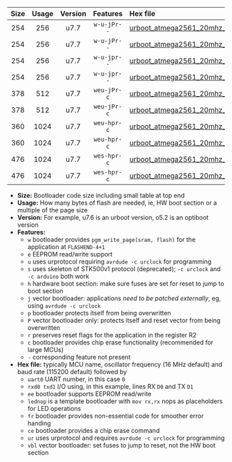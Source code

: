 |Size|Usage|Version|Features|Hex file|
|:-:|:-:|:-:|:-:|:--|
|254|256|u7.7|`w-u-jPr--`|[urboot_atmega2561_20mhz_250000bps_uart0_rxe0_txe1_lednop_ur_vbl.hex](https://raw.githubusercontent.com/stefanrueger/urboot.hex/main/mcus/atmega2561/fcpu_20mhz/250000_bps/urboot_atmega2561_20mhz_250000bps_uart0_rxe0_txe1_lednop_ur_vbl.hex)|
|254|256|u7.7|`w-u-jPr--`|[urboot_atmega2561_20mhz_250000bps_uart1_rxd2_txd3_lednop_ur_vbl.hex](https://raw.githubusercontent.com/stefanrueger/urboot.hex/main/mcus/atmega2561/fcpu_20mhz/250000_bps/urboot_atmega2561_20mhz_250000bps_uart1_rxd2_txd3_lednop_ur_vbl.hex)|
|254|256|u7.7|`w-u-jpr--`|[urboot_atmega2561_20mhz_250000bps_uart0_rxe0_txe1_lednop_fr_ur_vbl.hex](https://raw.githubusercontent.com/stefanrueger/urboot.hex/main/mcus/atmega2561/fcpu_20mhz/250000_bps/urboot_atmega2561_20mhz_250000bps_uart0_rxe0_txe1_lednop_fr_ur_vbl.hex)|
|254|256|u7.7|`w-u-jpr--`|[urboot_atmega2561_20mhz_250000bps_uart1_rxd2_txd3_lednop_fr_ur_vbl.hex](https://raw.githubusercontent.com/stefanrueger/urboot.hex/main/mcus/atmega2561/fcpu_20mhz/250000_bps/urboot_atmega2561_20mhz_250000bps_uart1_rxd2_txd3_lednop_fr_ur_vbl.hex)|
|378|512|u7.7|`weu-jPr-c`|[urboot_atmega2561_20mhz_250000bps_uart0_rxe0_txe1_ee_lednop_fr_ce_ur_vbl.hex](https://raw.githubusercontent.com/stefanrueger/urboot.hex/main/mcus/atmega2561/fcpu_20mhz/250000_bps/urboot_atmega2561_20mhz_250000bps_uart0_rxe0_txe1_ee_lednop_fr_ce_ur_vbl.hex)|
|378|512|u7.7|`weu-jPr-c`|[urboot_atmega2561_20mhz_250000bps_uart1_rxd2_txd3_ee_lednop_fr_ce_ur_vbl.hex](https://raw.githubusercontent.com/stefanrueger/urboot.hex/main/mcus/atmega2561/fcpu_20mhz/250000_bps/urboot_atmega2561_20mhz_250000bps_uart1_rxd2_txd3_ee_lednop_fr_ce_ur_vbl.hex)|
|360|1024|u7.7|`weu-hpr-c`|[urboot_atmega2561_20mhz_250000bps_uart0_rxe0_txe1_ee_lednop_fr_ce_ur.hex](https://raw.githubusercontent.com/stefanrueger/urboot.hex/main/mcus/atmega2561/fcpu_20mhz/250000_bps/urboot_atmega2561_20mhz_250000bps_uart0_rxe0_txe1_ee_lednop_fr_ce_ur.hex)|
|360|1024|u7.7|`weu-hpr-c`|[urboot_atmega2561_20mhz_250000bps_uart1_rxd2_txd3_ee_lednop_fr_ce_ur.hex](https://raw.githubusercontent.com/stefanrueger/urboot.hex/main/mcus/atmega2561/fcpu_20mhz/250000_bps/urboot_atmega2561_20mhz_250000bps_uart1_rxd2_txd3_ee_lednop_fr_ce_ur.hex)|
|476|1024|u7.7|`wes-hpr-c`|[urboot_atmega2561_20mhz_250000bps_uart0_rxe0_txe1_ee_lednop_fr_ce.hex](https://raw.githubusercontent.com/stefanrueger/urboot.hex/main/mcus/atmega2561/fcpu_20mhz/250000_bps/urboot_atmega2561_20mhz_250000bps_uart0_rxe0_txe1_ee_lednop_fr_ce.hex)|
|476|1024|u7.7|`wes-hpr-c`|[urboot_atmega2561_20mhz_250000bps_uart1_rxd2_txd3_ee_lednop_fr_ce.hex](https://raw.githubusercontent.com/stefanrueger/urboot.hex/main/mcus/atmega2561/fcpu_20mhz/250000_bps/urboot_atmega2561_20mhz_250000bps_uart1_rxd2_txd3_ee_lednop_fr_ce.hex)|

- **Size:** Bootloader code size including small table at top end
- **Usage:** How many bytes of flash are needed, ie, HW boot section or a multiple of the page size
- **Version:** For example, u7.6 is an urboot version, o5.2 is an optiboot version
- **Features:**
  + `w` bootloader provides `pgm_write_page(sram, flash)` for the application at `FLASHEND-4+1`
  + `e` EEPROM read/write support
  + `u` uses urprotocol requiring `avrdude -c urclock` for programming
  + `s` uses skeleton of STK500v1 protocol (deprecated); `-c urclock` and `-c arduino` both work
  + `h` hardware boot section: make sure fuses are set for reset to jump to boot section
  + `j` vector bootloader: applications *need to be patched externally*, eg, using `avrdude -c urclock`
  + `p` bootloader protects itself from being overwritten
  + `P` vector bootloader only: protects itself and reset vector from being overwritten
  + `r` preserves reset flags for the application in the register R2
  + `c` bootloader provides chip erase functionality (recommended for large MCUs)
  + `-` corresponding feature not present
- **Hex file:** typically MCU name, oscillator frequency (16 MHz default) and baud rate (115200 default) followed by
  + `uart0` UART number, in this case `0`
  + `rxd0 txd1` I/O using, in this example, lines RX `D0` and TX `D1`
  + `ee` bootloader supports EEPROM read/write
  + `lednop` is a template bootloader with `mov rx,rx` nops as placeholders for LED operations
  + `fr` bootloader provides non-essential code for smoother error handing
  + `ce` bootloader provides a chip erase command
  + `ur` uses urprotocol and requires `avrdude -c urclock` for programming
  + `vbl` vector bootloader: set fuses to jump to reset, not the HW boot section
